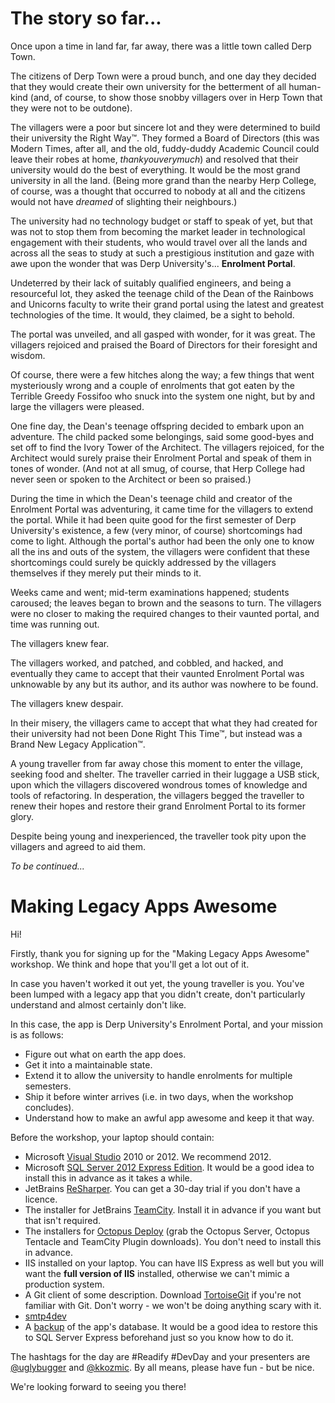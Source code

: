 # The story so far...

Once upon a time in land far, far away, there was a little town called Derp Town.

The citizens of Derp Town were a proud bunch, and one day they decided that they would create
their own university for the betterment of all human-kind (and, of course, to show those snobby
villagers over in Herp Town that they were not to be outdone).

The villagers were a poor but sincere lot and they were determined to build their university the
Right Way&#8482;. They formed a Board of Directors (this was Modern Times, after all, and the
old, fuddy-duddy Academic Council could leave their robes at home, *thankyouverymuch*) and resolved
that their university would do the best of everything. It would be the most grand university in all
the land. (Being more grand than the nearby Herp College, of course, was a thought that occurred to
nobody at all and the citizens would not have *dreamed* of slighting their neighbours.)

The university had no technology budget or staff to speak of yet, but that was not to stop them
from becoming the market leader in technological engagement with their students, who would travel
over all the lands and across all the seas to study at such a prestigious institution and gaze
with awe upon the wonder that was Derp University's... **Enrolment Portal**.

Undeterred by their lack of suitably qualified engineers, and being a resourceful lot, they asked the
teenage child of the Dean of the Rainbows and Unicorns faculty to write their grand portal using the
latest and greatest technologies of the time. It would, they claimed, be a sight to behold.

The portal was unveiled, and all gasped with wonder, for it was great. The villagers rejoiced and
praised the Board of Directors for their foresight and wisdom.

Of course, there were a few hitches along the way; a few things that went mysteriously wrong and a
couple of enrolments that got eaten by the Terrible Greedy Fossifoo who snuck into the system one
night, but by and large the villagers were pleased.

One fine day, the Dean's teenage offspring decided to embark upon an adventure. The child packed
some belongings, said some good-byes and set off to find the Ivory Tower of the Architect. The
villagers rejoiced, for the Architect would surely praise their Enrolment Portal and speak of them
in tones of wonder. (And not at all smug, of course, that Herp College had never seen or spoken to
the Architect or been so praised.)

During the time in which the Dean's teenage child and creator of the Enrolment Portal was adventuring,
it came time for the villagers to extend the portal. While it had been quite good for the first
semester of Derp University's existence, a few (very minor, of course) shortcomings had come to
light. Although the portal's author had been the only one to know all the ins and outs of the system,
the villagers were confident that these shortcomings could surely be quickly addressed by the villagers
themselves if they merely put their minds to it.

Weeks came and went; mid-term examinations happened; students caroused; the leaves began to brown and
the seasons to turn. The villagers were no closer to making the required changes to their vaunted
portal, and time was running out.

The villagers knew fear.

The villagers worked, and patched, and cobbled, and hacked, and eventually they came to
accept that their vaunted Enrolment Portal was unknowable by any but its author, and its author was
nowhere to be found.

The villagers knew despair.

In their misery, the villagers came to accept that what they had created for their university had not
been Done Right This Time&#8482;, but instead was a Brand New Legacy Application&#8482;.

A young traveller from far away chose this moment to enter the village, seeking food and shelter. The
traveller carried in their luggage a USB stick, upon which the villagers discovered wondrous tomes
of knowledge and tools of refactoring. In desperation, the villagers begged the traveller to renew their
hopes and restore their grand Enrolment Portal to its former glory.

Despite being young and inexperienced, the traveller took pity upon the villagers and agreed to aid them.

*To be continued...*

# Making Legacy Apps Awesome

Hi!

Firstly, thank you for signing up for the "Making Legacy Apps Awesome" workshop. We think
and hope that you'll get a lot out of it.

In case you haven't worked it out yet, the young traveller is you. You've been lumped with a legacy
app that you didn't create, don't particularly understand and almost certainly don't like.

In this case, the app is Derp University's Enrolment Portal, and your mission is as follows:

* Figure out what on earth the app does.
* Get it into a maintainable state.
* Extend it to allow the university to handle enrolments for multiple semesters.
* Ship it before winter arrives (i.e. in two days, when the workshop concludes).
* Understand how to make an awful app awesome and keep it that way.

Before the workshop, your laptop should contain:

* Microsoft [Visual Studio](http://www.microsoft.com/visualstudio/eng) 2010 or 2012. We recommend 2012.
* Microsoft [SQL Server 2012 Express Edition](http://www.microsoft.com/en-us/sqlserver/editions/2012-editions/express.aspx). It would be a good idea to install this in advance as it takes a while.
* JetBrains [ReSharper](http://www.jetbrains.com/resharper). You can get a 30-day trial if you don't have a licence.
* The installer for JetBrains [TeamCity](http://ww.jetbrains.com/teamcity). Install it in advance if you want but that isn't required.
* The installers for [Octopus Deploy](http://octopusdeploy.com/) (grab the Octopus Server, Octopus Tentacle and TeamCity Plugin downloads). You don't need to install this in advance.
* IIS installed on your laptop. You can have IIS Express as well but you will want the **full version of IIS** installed, otherwise we can't mimic a production system.
* A Git client of some description. Download [TortoiseGit](https://code.google.com/p/tortoisegit/wiki/Download) if you're not familiar with Git. Don't worry - we won't be doing anything scary with it.
* [smtp4dev](http://smtp4dev.codeplex.com/)
* A [backup](https://www.dropbox.com/s/d3ejfriu3aewqpt/DerpUniversity.bak) of the app's database. It would be a good idea to restore this to SQL Server Express beforehand just so you know how to do it.

The hashtags for the day are #Readify #DevDay and your presenters are [@uglybugger](https://twitter.com/uglybugger) and [@kkozmic](https://twitter.com/kkozmic). By all means, please have fun - but be nice.

We're looking forward to seeing you there!

